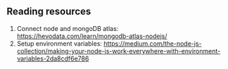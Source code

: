 ## Reading resources

1. Connect node and mongoDB atlas: https://hevodata.com/learn/mongodb-atlas-nodejs/
2. Setup environment variables: https://medium.com/the-node-js-collection/making-your-node-js-work-everywhere-with-environment-variables-2da8cdf6e786